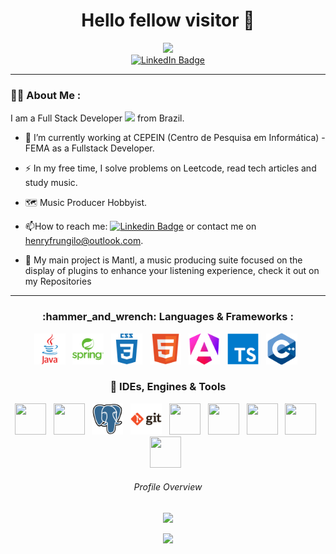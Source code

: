 <div align="center">
  <h1> Hello fellow visitor 👋</h1>
</div>
<div id="header" align="center">
    <img src="https://media.giphy.com/media/M9gbBd9nbDrOTu1Mqx/giphy.gif" width="100"/>
  </div>  
  <div id="badges" align="center">
  <a href="https://www.linkedin.com/in/henry-f-086541270/">
    <img src="https://img.shields.io/badge/LinkedIn-blue?style=for-the-badge&logo=linkedin&logoColor=white" alt="LinkedIn Badge"/>
  </a>
</div>

---

### 👨‍💻 About Me :
I am a Full Stack Developer <img src="https://media.giphy.com/media/WUlplcMpOCEmTGBtBW/giphy.gif" width="30"> from Brazil.

- 🔭 I’m currently working at CEPEIN (Centro de Pesquisa em Informática) - FEMA as a Fullstack Developer.

- :zap: In my free time, I solve problems on Leetcode, read tech articles and study music.
  
- 🗺️ Music Producer Hobbyist.

- :mailbox:How to reach me: [![Linkedin Badge](https://img.shields.io/badge/-HenryFrungilo-blue?style=flat&logo=Linkedin&logoColor=white)](https://www.linkedin.com/in/henry-f-086541270/) or contact me on henryfrungilo@outlook.com.

- 📖 My main project is Mantl, a music producing suite focused on the display of plugins to enhance your listening experience, check it out on my Repositories

---
<div align="center">
  <h3> :hammer_and_wrench: Languages & Frameworks : </h3>
</div>
<div align="center">
  <img src="https://github.com/devicons/devicon/blob/master/icons/java/java-original-wordmark.svg" title="Java" alt="Java" width="50" height="50"/>&nbsp;&nbsp;
  <img src="https://github.com/devicons/devicon/blob/master/icons/spring/spring-original-wordmark.svg" title="Spring" alt="Spring" width="50" height="50"/>&nbsp;&nbsp;
  <img src="https://github.com/devicons/devicon/blob/master/icons/css3/css3-plain-wordmark.svg"  title="CSS3" alt="CSS" width="50" height="50"/>&nbsp;&nbsp;
  <img src="https://github.com/devicons/devicon/blob/master/icons/html5/html5-original.svg" title="HTML5" alt="HTML" width="50" height="50"/>&nbsp;&nbsp;
  <img src="https://github.com/devicons/devicon/blob/master/icons/angular/angular-original.svg" title="Angular 8+" alt="Angular 8+" width="50" height="50"/>&nbsp;&nbsp;
  <img src="https://github.com/devicons/devicon/blob/master/icons/typescript/typescript-original.svg" title="TypeScript" alt="TypeScript" width="50" height="50"/>&nbsp;&nbsp;
  <img src="https://github.com/devicons/devicon/blob/master/icons/cplusplus/cplusplus-original.svg" title="C++" alt="C++" width="50" height="50"/>&nbsp;&nbsp;
</div>
<div align="center">
  <h3> 🧰 IDEs, Engines & Tools</h3>
</div>
<div align="center">
  <img src="https://cdn.jsdelivr.net/gh/devicons/devicon@latest/icons/clion/clion-original.svg" width="50" height="50" />&nbsp;&nbsp;
  <img src="https://cdn.jsdelivr.net/gh/devicons/devicon@latest/icons/unity/unity-original.svg" width="50" height="50"/>&nbsp;&nbsp;
  <img src="https://github.com/devicons/devicon/blob/master/icons/postgresql/postgresql-original.svg" title="PostgreSql" alt="PostgreSql" width="50" height="50"/>&nbsp;&nbsp;
  <img src="https://github.com/devicons/devicon/blob/master/icons/git/git-original-wordmark.svg" title="Git" **alt="Git" width="50" height="50"/>&nbsp;&nbsp;
  <img src="https://cdn.jsdelivr.net/gh/devicons/devicon@latest/icons/intellij/intellij-original.svg" width="50" height="50"/>&nbsp;&nbsp;
  <img src="https://cdn.jsdelivr.net/gh/devicons/devicon@latest/icons/vscode/vscode-original.svg" width="50" height="50"/>&nbsp;&nbsp;
  <img src="https://cdn.jsdelivr.net/gh/devicons/devicon@latest/icons/visualstudio/visualstudio-original.svg" width="50" height="50"/>&nbsp;&nbsp;
  <img src="https://cdn.jsdelivr.net/gh/devicons/devicon@latest/icons/insomnia/insomnia-original.svg" width="50" height="50"/>&nbsp;&nbsp;
  <img src="https://cdn.jsdelivr.net/gh/devicons/devicon@latest/icons/gitlab/gitlab-original.svg" width="50" height="50"/>&nbsp;&nbsp;
</div>
<div align="center">
  <h6> Profile Overview </h6>
</div>
<div align="center">
  <img src="https://github-readme-stats-eight-theta.vercel.app/api/top-langs/?username=HenryFrungilo&layout=compact&langs_count=6&theme=tokyonight">
  <p>
    <img src="https://github-readme-stats.vercel.app/api?username=HenryFrungilo&show_icons=true&theme=tokyonight">
  </p>
</div>

